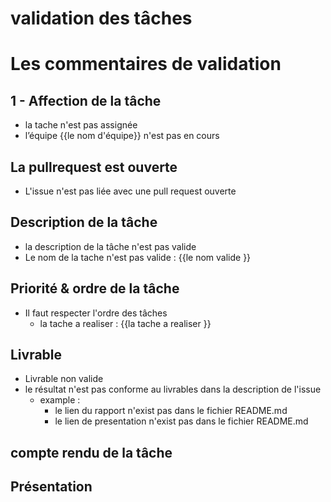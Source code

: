 # validation des tâches
<!-- new slide -->

# Les commentaires de validation 
<!-- new slide -->

## 1 - Affection de la tâche
- la tache n'est pas assignée 
- l’équipe {{le nom d'équipe}} n'est pas en cours

<!-- new slide -->

## La pullrequest est ouverte
- L'issue n'est pas liée avec une pull request ouverte
<!-- new slide -->

## Description de la tâche
- la description de la tâche n'est pas valide
- Le nom de la tache n'est pas valide : {{le nom valide }}
<!-- new slide -->


## Priorité & ordre de la tâche
- Il faut respecter l'ordre des tâches 
    - la tache a realiser : {{la tache a realiser }}
<!-- new slide -->

## Livrable
- Livrable non valide
- le résultat n'est pas conforme au livrables dans la description de l'issue
    - example :
        - le lien du rapport n'exist pas  dans le fichier README.md
        - le lien de presentation n'exist pas  dans le fichier README.md

<!-- new slide -->


## compte rendu de la tâche
<!-- new slide -->

## Présentation

<!-- new slide -->
